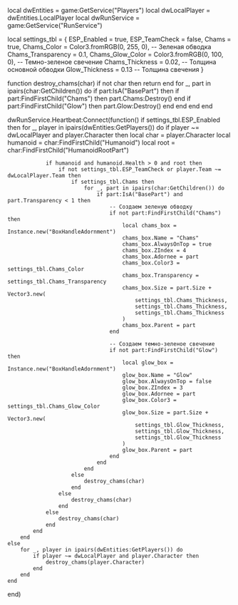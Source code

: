 local dwEntities = game:GetService("Players")
local dwLocalPlayer = dwEntities.LocalPlayer 
local dwRunService = game:GetService("RunService")

local settings_tbl = {
    ESP_Enabled = true,
    ESP_TeamCheck = false,
    Chams = true,
    Chams_Color = Color3.fromRGB(0, 255, 0),      -- Зеленая обводка
    Chams_Transparency = 0.1,
    Chams_Glow_Color = Color3.fromRGB(0, 100, 0), -- Темно-зеленое свечение
    Chams_Thickness = 0.02,                       -- Толщина основной обводки
    Glow_Thickness = 0.13                         -- Толщина свечения
}

function destroy_chams(char)
    if not char then return end
    for _, part in ipairs(char:GetChildren()) do 
        if part:IsA("BasePart") then
            if part:FindFirstChild("Chams") then
                part.Chams:Destroy()
            end
            if part:FindFirstChild("Glow") then
                part.Glow:Destroy()
            end
        end
    end 
end

dwRunService.Heartbeat:Connect(function()
    if settings_tbl.ESP_Enabled then
        for _, player in ipairs(dwEntities:GetPlayers()) do 
            if player ~= dwLocalPlayer and player.Character then
                local char = player.Character
                local humanoid = char:FindFirstChild("Humanoid")
                local root = char:FindFirstChild("HumanoidRootPart")
                
                if humanoid and humanoid.Health > 0 and root then
                    if not settings_tbl.ESP_TeamCheck or player.Team ~= dwLocalPlayer.Team then
                        if settings_tbl.Chams then
                            for _, part in ipairs(char:GetChildren()) do 
                                if part:IsA("BasePart") and part.Transparency < 1 then
                                    -- Создаем зеленую обводку
                                    if not part:FindFirstChild("Chams") then
                                        local chams_box = Instance.new("BoxHandleAdornment")
                                        chams_box.Name = "Chams"
                                        chams_box.AlwaysOnTop = true 
                                        chams_box.ZIndex = 4 
                                        chams_box.Adornee = part
                                        chams_box.Color3 = settings_tbl.Chams_Color
                                        chams_box.Transparency = settings_tbl.Chams_Transparency
                                        chams_box.Size = part.Size + Vector3.new(
                                            settings_tbl.Chams_Thickness,
                                            settings_tbl.Chams_Thickness,
                                            settings_tbl.Chams_Thickness
                                        )
                                        chams_box.Parent = part
                                    end
                                    
                                    -- Создаем темно-зеленое свечение
                                    if not part:FindFirstChild("Glow") then
                                        local glow_box = Instance.new("BoxHandleAdornment")
                                        glow_box.Name = "Glow"
                                        glow_box.AlwaysOnTop = false 
                                        glow_box.ZIndex = 3 
                                        glow_box.Adornee = part
                                        glow_box.Color3 = settings_tbl.Chams_Glow_Color
                                        glow_box.Size = part.Size + Vector3.new(
                                            settings_tbl.Glow_Thickness,
                                            settings_tbl.Glow_Thickness,
                                            settings_tbl.Glow_Thickness
                                        )
                                        glow_box.Parent = part
                                    end
                                end
                            end
                        else
                            destroy_chams(char)
                        end
                    else
                        destroy_chams(char)
                    end
                else
                    destroy_chams(char)
                end
            end
        end
    else 
        for _, player in ipairs(dwEntities:GetPlayers()) do 
            if player ~= dwLocalPlayer and player.Character then
                destroy_chams(player.Character)
            end
        end
    end
end)
